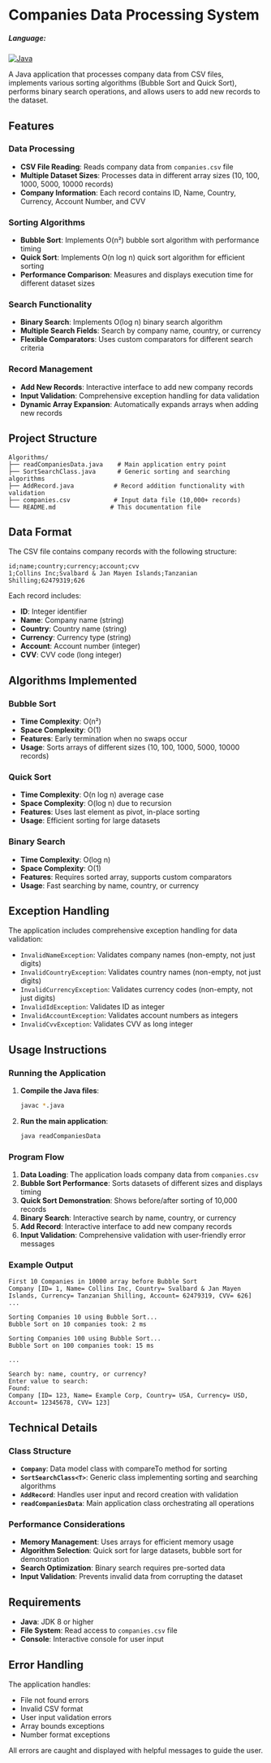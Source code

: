 # Companies Data Processing System

##### Language:
[![Java](https://img.shields.io/badge/Java-007396?logo=java&logoColor=white)](#)

A Java application that processes company data from CSV files, implements various sorting algorithms (Bubble Sort and Quick Sort), performs binary search operations, and allows users to add new records to the dataset.

## Features

### Data Processing
- **CSV File Reading**: Reads company data from `companies.csv` file
- **Multiple Dataset Sizes**: Processes data in different array sizes (10, 100, 1000, 5000, 10000 records)
- **Company Information**: Each record contains ID, Name, Country, Currency, Account Number, and CVV

### Sorting Algorithms
- **Bubble Sort**: Implements O(n²) bubble sort algorithm with performance timing
- **Quick Sort**: Implements O(n log n) quick sort algorithm for efficient sorting
- **Performance Comparison**: Measures and displays execution time for different dataset sizes

### Search Functionality
- **Binary Search**: Implements O(log n) binary search algorithm
- **Multiple Search Fields**: Search by company name, country, or currency
- **Flexible Comparators**: Uses custom comparators for different search criteria

### Record Management
- **Add New Records**: Interactive interface to add new company records
- **Input Validation**: Comprehensive exception handling for data validation
- **Dynamic Array Expansion**: Automatically expands arrays when adding new records

## Project Structure

```
Algorithms/
├── readCompaniesData.java    # Main application entry point
├── SortSearchClass.java      # Generic sorting and searching algorithms
├── AddRecord.java           # Record addition functionality with validation
├── companies.csv            # Input data file (10,000+ records)
└── README.md               # This documentation file
```

## Data Format

The CSV file contains company records with the following structure:
```
id;name;country;currency;account;cvv
1;Collins Inc;Svalbard & Jan Mayen Islands;Tanzanian Shilling;62479319;626
```

Each record includes:
- **ID**: Integer identifier
- **Name**: Company name (string)
- **Country**: Country name (string)
- **Currency**: Currency type (string)
- **Account**: Account number (integer)
- **CVV**: CVV code (long integer)

## Algorithms Implemented

### Bubble Sort
- **Time Complexity**: O(n²)
- **Space Complexity**: O(1)
- **Features**: Early termination when no swaps occur
- **Usage**: Sorts arrays of different sizes (10, 100, 1000, 5000, 10000 records)

### Quick Sort
- **Time Complexity**: O(n log n) average case
- **Space Complexity**: O(log n) due to recursion
- **Features**: Uses last element as pivot, in-place sorting
- **Usage**: Efficient sorting for large datasets

### Binary Search
- **Time Complexity**: O(log n)
- **Space Complexity**: O(1)
- **Features**: Requires sorted array, supports custom comparators
- **Usage**: Fast searching by name, country, or currency

## Exception Handling

The application includes comprehensive exception handling for data validation:

- `InvalidNameException`: Validates company names (non-empty, not just digits)
- `InvalidCountryException`: Validates country names (non-empty, not just digits)
- `InvalidCurrencyException`: Validates currency codes (non-empty, not just digits)
- `InvalidIdException`: Validates ID as integer
- `InvalidAccountException`: Validates account numbers as integers
- `InvalidCvvException`: Validates CVV as long integer

## Usage Instructions

### Running the Application

1. **Compile the Java files**:
   ```bash
   javac *.java
   ```

2. **Run the main application**:
   ```bash
   java readCompaniesData
   ```

### Program Flow

1. **Data Loading**: The application loads company data from `companies.csv`
2. **Bubble Sort Performance**: Sorts datasets of different sizes and displays timing
3. **Quick Sort Demonstration**: Shows before/after sorting of 10,000 records
4. **Binary Search**: Interactive search by name, country, or currency
5. **Add Record**: Interactive interface to add new company records
6. **Input Validation**: Comprehensive validation with user-friendly error messages

### Example Output

```
First 10 Companies in 10000 array before Bubble Sort
Company [ID= 1, Name= Collins Inc, Country= Svalbard & Jan Mayen Islands, Currency= Tanzanian Shilling, Account= 62479319, CVV= 626]
...

Sorting Companies 10 using Bubble Sort...
Bubble Sort on 10 companies took: 2 ms

Sorting Companies 100 using Bubble Sort...
Bubble Sort on 100 companies took: 15 ms

...

Search by: name, country, or currency?
Enter value to search:
Found:
Company [ID= 123, Name= Example Corp, Country= USA, Currency= USD, Account= 12345678, CVV= 123]
```

## Technical Details

### Class Structure

- **`Company`**: Data model class with compareTo method for sorting
- **`SortSearchClass<T>`**: Generic class implementing sorting and searching algorithms
- **`AddRecord`**: Handles user input and record creation with validation
- **`readCompaniesData`**: Main application class orchestrating all operations

### Performance Considerations

- **Memory Management**: Uses arrays for efficient memory usage
- **Algorithm Selection**: Quick sort for large datasets, bubble sort for demonstration
- **Search Optimization**: Binary search requires pre-sorted data
- **Input Validation**: Prevents invalid data from corrupting the dataset

## Requirements

- **Java**: JDK 8 or higher
- **File System**: Read access to `companies.csv` file
- **Console**: Interactive console for user input

## Error Handling

The application handles:
- File not found errors
- Invalid CSV format
- User input validation errors
- Array bounds exceptions
- Number format exceptions

All errors are caught and displayed with helpful messages to guide the user.